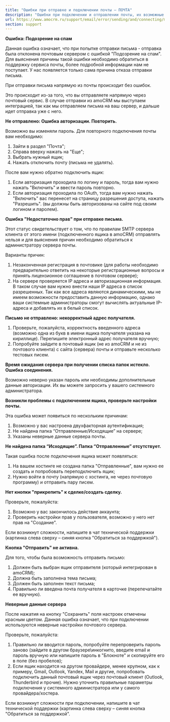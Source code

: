 ```yaml
---
title: "Ошибки при отправке и подключении почты — ПОЧТА"
description: "Ошибки при подключении и отправлении почты, их возможные решения. Что проверить, если перестала синхронизироваться почта"
url: https://www.amocrm.ru/support/email/error/sending/and/connecting/mail
section: support
---
```


**Ошибка: Подозрение на спам**

Данная ошибка означает, что при попытке отправки письма - отправка была отклонена почтовым сервером с ошибкой "Подозрение на спам". Для выяснения причины такой ошибки необходимо обратиться в поддержку сервиса почты, более подробной информации нам не поступает. У нас появляется только сама причина отказа отправки письма.

При отправки письма напрямую из почты происходит без ошибок.

Это происходит из-за того, что вы отправляете напрямую через почтовый сервис. В случае отправки из amoCRM мы выступаем интеграцией, так как мы отправляем письма на ваш сервер, и дальше идет отправка уже с него.

**Не отправлено: Ошибка авторизации. Повторить.**

Возможно вы изменяли пароль. Для повторного подключения почты вам необходимо:

1. Зайти в раздел "Почта";
2. Справа вверху нажать на "Еще";
3. Выбрать нужный ящик;
4. Нажать отключить почту (письма не удалять).

После вам нужно обратно подключить ящик:

1. Если авторизация проходила по логину и пароль, тогда вам нужно нажать "Включить" и ввести пароль повторно.
2. Если авторизация проходила по OAuth, тогда вам нужно нажать "Включить" вас перенесет на страницу разрешения доступа, нажать "Разрешить". (вы должны быть авторизованы на сайте под своим логином и паролем).

**Ошибка "Недостаточно прав" при отправке письма.**

Этот статус свидетельствует о том, что по правилам SMTP сервера клиента от этого имени (подключенного ящика в amoCRM) отправлять нельзя и для выяснения причин необходимо обратиться к администратору сервера почты.

Варианты причин:

1. Незаконченная регистрация в почтовике (для работы необходимо предварительно ответить на некоторые регистрационные вопросы и принять лицензионное соглашение в почтовом сервере);
2. На сервере проверяется IP адреса и авторизационная информация. В таком случае вам нужно внести наши IP адреса в список разрешенных. Так как все адреса являются динамическими, мы не имеем возможности предоставить данную информацию, однако ваши системные администраторы смогут вычислять актуальные IP-адреса и добавлять их в белый список.

**Письмо не отправлено: некорректный адрес получателя.**

1. Проверьте, пожалуйста, корректность введенного адреса (возможно одна из букв в имени ящика получателя указана на кириллице). Перепишите электронный адрес получателя вручную;
2. Попробуйте зайдите в почтовый ящик (не из amoCRM и не из почтового клиента) с сайта (сервера) почты и отправьте несколько тестовых писем.

**Время ожидания сервера при получении списка папок истекло. Ошибка соединения.**

Возможно неверно указан пароль или необходимы дополнительные данные авторизации. Их вы можете запросить у вашего системного администратора.

**Возникли проблемы с подключением ящика, проверьте настройки почты.**

Эта ошибка может появиться по нескольким причинам:

1. Возможно у вас настроена двухфакторная аутентификация;
2. Не найдена папка “Отправленные/Исходящие” на сервере;
3. Указаны неверные данные сервера почты.

**Не найдена папка “Исходящие”. Папка “Отправленные” отсутствует.**

Такая ошибка после подключения ящика может появляться:

1. На вашем хостинге не создана папка "Отправленные", вам нужно ее создать и попробовать переподключить ящик;
2. Нужно войти в почту (напрямую с хостинга, не через почтовую программу) и отправить пару писем.

**Нет кнопки "прикрепить" к сделке/создать сделку.**

Проверьте, пожалуйста:

1. Возможно у вас закончилось действие аккаунта;
2. Проверить настройки прав у пользователя, возможно у него нет прав на "Создание".

Если возникнут сложности, напишите в чат технической поддержки (картинка слева сверху – синяя кнопка "Обратиться за поддержкой").

**Кнопка "Отправить" не активна.**

Для того, чтобы была возможность отправить письмо:

1. Должен быть выбран ящик отправителя (который интегрирован в amoCRM);
2. Должна быть заполнена тема письма;
3. Должен быть заполнен текст письма;
4. Правильно ли введена почта получателя в карточке (перепечатайте ее вручную).

**Неверные данные сервера**

После нажатия на кнопку "Сохранить" поля настроек отмечены красным цветом. Данная ошибка означает, что при подключении используются неверные настройки почтового сервера.

Проверьте, пожалуйста:

1. Правильно ли вводится пароль, попробуйте перепроверить пароль заново (зайдите в другом браузере\инкогнито, введите email и пароль вручную или напишите пароль в "Блокноте" и скопируйте его в поле (без пробелов);
2. Если ящик находится на другом провайдере, менее крупном, как к примеру, Gmail, Outlook, Yandex, Mail и другие, попробовать подключить данный почтовый ящик через почтовый клиент (Outlook, Thunderbird и прочие). Нужно уточнить правильные параметры подключения у системного администратора или у самого провайдера/хостера.

Если возникнут сложности при подключении, напишите в чат технической поддержки (картинка слева сверху – синяя кнопка "Обратиться за поддержкой".